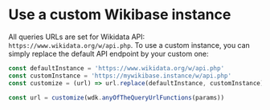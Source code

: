 # Use a custom Wikibase instance

All queries URLs are set for Wikidata API: `https://www.wikidata.org/w/api.php`.
To use a custom instance, you can simply replace the default API endpoint by your custom one:
```js
const defaultInstance = 'https://www.wikidata.org/w/api.php'
const customInstance = 'https://mywikibase.instance/w/api.php'
const customize = (url) => url.replace(defaultInstance, customInstance)

const url = customize(wdk.anyOfTheQueryUrlFunctions(params))
```
